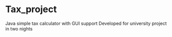 # Tax_project
Java simple tax calculator with GUI support
Developed for university project in two nights

